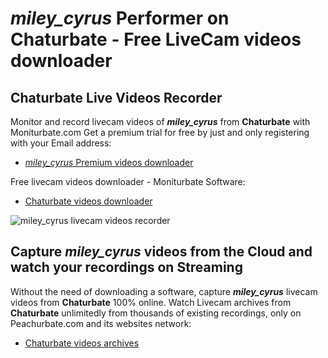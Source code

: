 # _miley_cyrus_ Performer on Chaturbate - Free LiveCam videos downloader

## Chaturbate Live Videos Recorder

Monitor and record livecam videos of **_miley_cyrus_** from **Chaturbate** with Moniturbate.com
Get a premium trial for free by just and only registering with your Email address:
* [_miley_cyrus_ Premium videos downloader](https://moniturbate.com/request-demo-licence-key.html)

Free livecam videos downloader - Moniturbate Software:
* [Chaturbate videos downloader](https://moniturbate.com/moniturbate-download-software.html)

![_miley_cyrus_ livecam videos recorder](https://peachurnet.com/templates/moniturbate-software.png)


## Capture _miley_cyrus_ videos from the Cloud and watch your recordings on Streaming

Without the need of downloading a software, capture **_miley_cyrus_** livecam videos from **Chaturbate** 100% online.
Watch Livecam archives from **Chaturbate** unlimitedly from thousands of existing recordings, only on Peachurbate.com and its websites network:
* [Chaturbate videos archives](https://peachurnet.com/)